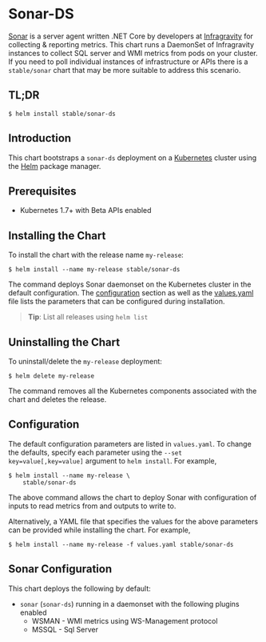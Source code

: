 # Sonar-DS

[Sonar](https://github.com/infragravity/charts) is a server agent written .NET Core by developers at [Infragravity](https://infragravity.com) for collecting & reporting metrics. This chart runs a DaemonSet of Infragravity instances to collect SQL server and WMI metrics from pods on your cluster. If you need to poll individual instances of infrastructure or APIs there is a `stable/sonar` chart that may be more suitable to address this scenario.

## TL;DR

```console
$ helm install stable/sonar-ds
```

## Introduction

This chart bootstraps a `sonar-ds` deployment on a [Kubernetes](http://kubernetes.io) cluster using the [Helm](https://helm.sh) package manager.

## Prerequisites

- Kubernetes 1.7+ with Beta APIs enabled

## Installing the Chart

To install the chart with the release name `my-release`:

```console
$ helm install --name my-release stable/sonar-ds
```

The command deploys Sonar daemonset on the Kubernetes cluster in the default configuration. The [configuration](#configuration) section as well as the [values.yaml](/values.yaml) file lists the parameters that can be configured during installation.

> **Tip**: List all releases using `helm list`

## Uninstalling the Chart

To uninstall/delete the `my-release` deployment:

```console
$ helm delete my-release
```

The command removes all the Kubernetes components associated with the chart and deletes the release.
 
## Configuration

The default configuration parameters are listed in `values.yaml`. To change the defaults, specify each parameter using the `--set key=value[,key=value]` argument to `helm install`. For example,

```console
$ helm install --name my-release \
    stable/sonar-ds
```

The above command allows the chart to deploy Sonar with configuration of inputs to read metrics from and outputs to write to.

Alternatively, a YAML file that specifies the values for the above parameters can be provided while installing the chart. For example,

```console
$ helm install --name my-release -f values.yaml stable/sonar-ds
```

## Sonar Configuration

This chart deploys the following by default:

- `sonar` (`sonar-ds`) running in a daemonset with the following plugins enabled
  * WSMAN - WMI metrics using WS-Management protocol
  * MSSQL - Sql Server